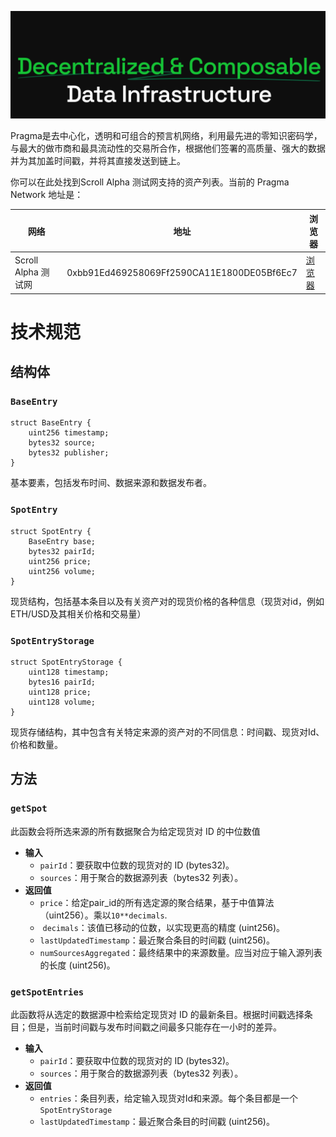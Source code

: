 ![](img/pragma_banner.png)

Pragma是去中心化，透明和可组合的预言机网络，利用最先进的零知识密码学，与最大的做市商和最具流动性的交易所合作，根据他们签署的高质量、强大的数据并为其加盖时间戳，并将其直接发送到链上。

你可以在此处找到Scroll Alpha 测试网支持的资产列表。当前的 Pragma Network 地址是：

|网络|地址|浏览器|
|---|---|---|
|Scroll Alpha 测试网|0xbb91Ed469258069Ff2590CA11E1800DE05Bf6Ec7|[浏览器](https://blockscout.scroll.io/address/0xbb91Ed469258069Ff2590CA11E1800DE05Bf6Ec7)|

# 技术规范
## 结构体
### `BaseEntry`

```
struct BaseEntry {        
	uint256 timestamp;        
	bytes32 source;        
	bytes32 publisher;    
}
```

基本要素，包括发布时间、数据来源和数据发布者。

### `SpotEntry`

```
struct SpotEntry {        
	BaseEntry base;        
	bytes32 pairId;        
	uint256 price;        
	uint256 volume;    
}
```

现货结构，包括基本条目以及有关资产对的现货价格的各种信息（现货对id，例如ETH/USD及其相关价格和交易量）

### `SpotEntryStorage`

```
struct SpotEntryStorage {        
	uint128 timestamp;        
	bytes16 pairId;        
	uint128 price;        
	uint128 volume;    
}
```

现货存储结构，其中包含有关特定来源的资产对的不同信息：时间戳、现货对Id、价格和数量。

## 方法

### `getSpot`
此函数会将所选来源的所有数据聚合为给定现货对 ID 的中位数值

- **输入**
	- `pairId`：要获取中位数的现货对的 ID (bytes32)。
	- `sources`：用于聚合的数据源列表（bytes32 列表）。
 - **返回值**
	- `price`：给定pair_id的所有选定源的聚合结果，基于中值算法（uint256）。乘以`10**decimals`. 
	-  `decimals`：该值已移动的位数，以实现更高的精度 (uint256)。 
	- `lastUpdatedTimestamp`：最近聚合条目的时间戳 (uint256)。
	- `numSourcesAggregated`：最终结果中的来源数量。应当对应于输入源列表的长度 (uint256)。


### `getSpotEntries`

此函数将从选定的数据源中检索给定现货对 ID 的最新条目。根据时间戳选择条目；但是，当前时间戳与发布时间戳之间最多只能存在一小时的差异。

- **输入**
	- `pairId`：要获取中位数的现货对的 ID (bytes32)。
	- `sources`：用于聚合的数据源列表（bytes32 列表）。
 - **返回值**
	- `entries`：条目列表，给定输入现货对Id和来源。每个条目都是一个`SpotEntryStorage`
	- `lastUpdatedTimestamp`：最近聚合条目的时间戳 (uint256)。